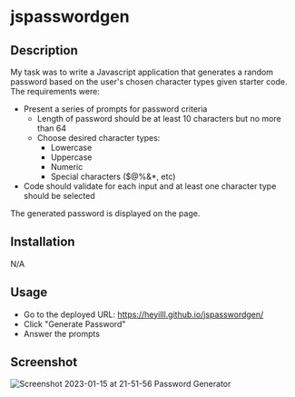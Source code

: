 # jspasswordgen
## Description
My task was to write a Javascript application that generates a random password based on the user's chosen character types given starter code. The requirements were: 

* Present a series of prompts for password criteria
    * Length of password should be at least 10 characters but no more than 64
    * Choose desired character types:
      * Lowercase
      * Uppercase
      * Numeric
      * Special characters ($@%&*, etc)
* Code should validate for each input and at least one character type should be selected

The generated password is displayed on the page.

## Installation
N/A

## Usage
* Go to the deployed URL: https://heyilll.github.io/jspasswordgen/
* Click "Generate Password"
* Answer the prompts

## Screenshot
![Screenshot 2023-01-15 at 21-51-56 Password Generator](https://user-images.githubusercontent.com/117127128/212569169-41e22f47-ec89-4593-a7df-eb999cb9312b.png)
